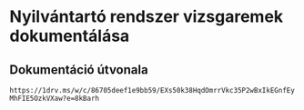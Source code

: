# Nyilvántartó rendszer vizsgaremek dokumentálása

## Dokumentáció útvonala
`https://1drv.ms/w/c/86705deef1e9bb59/EXs50k38HqdOmrrVkc35P2wBxIkEGnfEyMhFIE5OzkVXaw?e=8kBarh`

